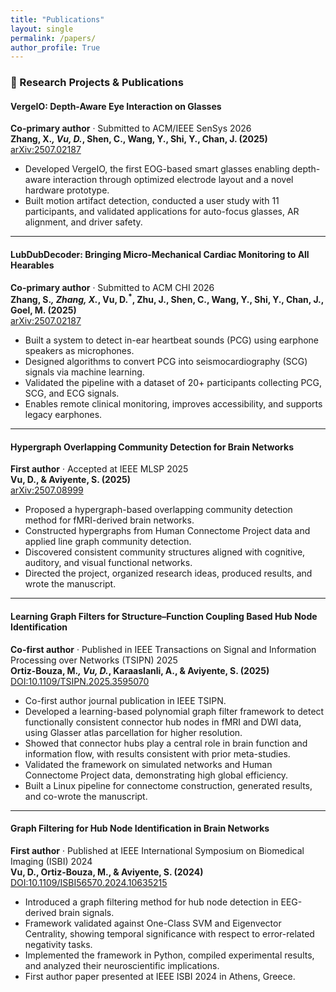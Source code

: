 ```yaml
---
title: "Publications"
layout: single
permalink: /papers/
author_profile: True
---
```


### 🧠 Research Projects & Publications

#### **VergeIO: Depth-Aware Eye Interaction on Glasses**  
**Co-primary author** · Submitted to ACM/IEEE SenSys 2026  
**Zhang, X.<sup>*</sup>, Vu, D.<sup>*</sup>, Shen, C., Wang, Y., Shi, Y., Chan, J. (2025)**  
[arXiv:2507.02187](https://arxiv.org/abs/2507.02187)  
- Developed VergeIO, the first EOG-based smart glasses enabling depth-aware interaction through optimized electrode layout and a novel hardware prototype.  
- Built motion artifact detection, conducted a user study with 11 participants, and validated applications for auto-focus glasses, AR alignment, and driver safety.

---

#### **LubDubDecoder: Bringing Micro-Mechanical Cardiac Monitoring to All Hearables**  
**Co-primary author** · Submitted to ACM CHI 2026  
**Zhang, S.<sup>*</sup>, Zhang, X.<sup>*</sup>, Vu, D.<sup>*</sup>, Zhu, J., Shen, C., Wang, Y., Shi, Y., Chan, J., Goel, M. (2025)**  
[arXiv:2507.02187](https://arxiv.org/abs/2507.02187)  
- Built a system to detect in-ear heartbeat sounds (PCG) using earphone speakers as microphones.  
- Designed algorithms to convert PCG into seismocardiography (SCG) signals via machine learning.  
- Validated the pipeline with a dataset of 20+ participants collecting PCG, SCG, and ECG signals.  
- Enables remote clinical monitoring, improves accessibility, and supports legacy earphones.

---

#### **Hypergraph Overlapping Community Detection for Brain Networks**  
**First author** · Accepted at IEEE MLSP 2025  
**Vu, D., & Aviyente, S. (2025)**  
[arXiv:2507.08999](https://arxiv.org/abs/2507.08999)  
- Proposed a hypergraph-based overlapping community detection method for fMRI-derived brain networks.  
- Constructed hypergraphs from Human Connectome Project data and applied line graph community detection.  
- Discovered consistent community structures aligned with cognitive, auditory, and visual functional networks.  
- Directed the project, organized research ideas, produced results, and wrote the manuscript.

---

#### **Learning Graph Filters for Structure–Function Coupling Based Hub Node Identification**  
**Co-first author** · Published in IEEE Transactions on Signal and Information Processing over Networks (TSIPN) 2025  
**Ortiz-Bouza, M.<sup>*</sup>, Vu, D.<sup>*</sup>, Karaaslanli, A., & Aviyente, S. (2025)**  
[DOI:10.1109/TSIPN.2025.3595070](https://doi.org/10.1109/TSIPN.2025.3595070)  
- Co-first author journal publication in IEEE TSIPN.  
- Developed a learning-based polynomial graph filter framework to detect functionally consistent connector hub nodes in fMRI and DWI data, using Glasser atlas parcellation for higher resolution.  
- Showed that connector hubs play a central role in brain function and information flow, with results consistent with prior meta-studies.  
- Validated the framework on simulated networks and Human Connectome Project data, demonstrating high global efficiency.  
- Built a Linux pipeline for connectome construction, generated results, and co-wrote the manuscript.

---

#### **Graph Filtering for Hub Node Identification in Brain Networks**  
**First author** · Published at IEEE International Symposium on Biomedical Imaging (ISBI) 2024  
**Vu, D., Ortiz-Bouza, M., & Aviyente, S. (2024)**  
[DOI:10.1109/ISBI56570.2024.10635215](https://doi.org/10.1109/ISBI56570.2024.10635215)  
- Introduced a graph filtering method for hub node detection in EEG-derived brain signals.  
- Framework validated against One-Class SVM and Eigenvector Centrality, showing temporal significance with respect to error-related negativity tasks.  
- Implemented the framework in Python, compiled experimental results, and analyzed their neuroscientific implications.  
- First author paper presented at IEEE ISBI 2024 in Athens, Greece.
